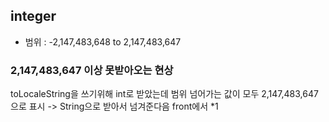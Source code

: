 ## integer
- 범위 : -2,147,483,648 to 2,147,483,647

### 2,147,483,647 이상 못받아오는 현상
toLocaleString을 쓰기위해 int로 받았는데 범위 넘어가는 값이 모두 2,147,483,647으로 표시
-> String으로 받아서 넘겨준다음 front에서 *1